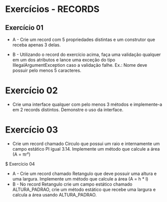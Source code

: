 # Exercícios - RECORDS


## Exercício 01 
- A - Crie um record com 5 propriedades distintas e um construtor que receba apenas 3 delas.

- B - Utilizando o record do exercício acima, faça uma validação qualquer em um dos atributos e lance uma exceção do
tipo IllegalArgumentException caso a validação falhe.
Ex.: Nome deve possuir pelo menos 5 caracteres. 

# Exercício 02 
-  Crie uma interface qualquer com pelo menos 3 métodos e implemente-a em 2 records distintos. Demonstre o uso da interface. 

# Exercício 03 
- Crie um record chamado Circulo que possui um raio e internamente um campo estático PI igual 3.14. 
Implemente um método que calcule a área (A = πr²)

$ Exercício 04
- A - Crie um record chamado Retangulo que deve possuir uma altura e uma largura. Implemente um método que calcule a área (A = h * l)
- B - No record Retangulo crie um campo estático chamado ALTURA_PADRAO, crie um método estático que recebe uma largura 
e calcula a área usando ALTURA_PADRAO. 